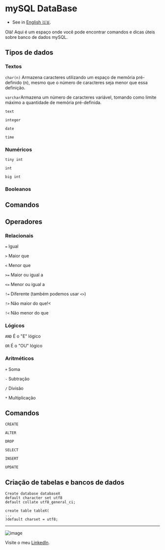 # mySQL DataBase

- See in [English 🇬🇧](./README-en-US.md).

 Olá! Aqui é um espaço onde você pode encontrar comandos e dicas úteis sobre banco de dados mySQL.

## Tipos de dados

### Textos
`char(n)` Armazena caracteres utilizando um espaço de memória pré-definido (n), mesmo que o número de caracteres seja menor que essa definição.

`varchar`Armazena um número de caracteres variável, tomando como limite máximo a quantidade de memória pré-definida.

`text`

`integer`

`date`

`time` 

### Numéricos
`tiny int`

`int`

`big int`

### Booleanos



## Comandos

## Operadores
### Relacionais
`=` Igual

`>` Maior que

`<` Menor que

`>=` Maior ou igual a

`<=` Menor ou igual a 

`!=` Diferente (também podemos usar `<>`)

`!>` Não maior do que!<

`!<` Não menor do que


### Lógicos
`AND` É o "E" lógico

`OR` É o "OU" lógico

### Aritméticos
`+` Soma

`-` Subtração

`/` Divisão

`*` Multiplicação

## Comandos

`CREATE`

`ALTER`

`DROP`

`SELECT`

`INSERT`

 `UPDATE`
 
 ## Criação de tabelas e bancos de dados
 
 ```
Create database databaseX
default character set utf8
default collate utf8_general_ci;
 ```
 
 ```
 create table tableX(
...
)default charset = utf8;
 ```
 
 ***
 ![image](https://img.shields.io/badge/LinkedIn-0077B5?style=for-the-badge&logo=linkedin&logoColor=white) 
 
 Visite o meu [LinkedIn](https://www.linkedin.com/in/nathan-de-souza-silva-firmo/). 
